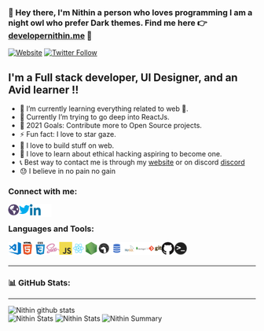 ### 👋 Hey there, I'm Nithin a person who loves programming I am a night owl who prefer Dark themes. Find me here 👉 [developernithin.me][website] 👋

[![Website](https://img.shields.io/website?label=developernithin.me&style=for-the-badge&url=https%3A%2F%2Fdevelopernithin.me)](https://developernithin.me)
[![Twitter Follow](https://img.shields.io/twitter/follow/nithin7557?color=1DA1F2&logo=twitter&style=for-the-badge)](https://twitter.com/intent/follow?original_referer=https%3A%2F%2Fgithub.com%2Fnithin0111&screen_name=nithin7557)

## I'm a Full stack developer, UI Designer, and an Avid learner !!

- 🌱 I’m currently learning everything related to web 🤣.
- 👯 Currently I’m trying to go deep into ReactJs.
- 🥅 2021 Goals: Contribute more to Open Source projects.
- ⚡ Fun fact: I love to star gaze.
- 🌱 I love to build stuff on web.
- 👯 I love to learn about ethical hacking aspiring to become one.
- :telephone_receiver: Best way to contact me is through my [website][website] or on discord [discord][discord]
- :sweat: I believe in no pain no gain


### Connect with me:

[<img align="left" alt="developernithin.com" width="22px" src="https://github.com/Nithin0111/Nithin0111/blob/main/assets/web.svg" />][website]
[<img align="left" alt="nithin | Twitter" width="22px" src="https://github.com/Nithin0111/Nithin0111/blob/main/assets/twitter.svg" />][twitter]
[<img align="left" alt="nithin | LinkedIn" width="22px" src="https://github.com/Nithin0111/Nithin0111/blob/main/assets/linkedin.svg" />][linkedin]
[<img align="left" alt="nithin | Instagram" width="22px" src="https://github.com/Nithin0111/Nithin0111/blob/main/assets/discord.svg" />][discord]

<br />

### Languages and Tools:

<img align="left" alt="Visual Studio Code" width="26px" src="https://raw.githubusercontent.com/github/explore/80688e429a7d4ef2fca1e82350fe8e3517d3494d/topics/visual-studio-code/visual-studio-code.png" />
<img align="left" alt="HTML5" width="26px" src="https://raw.githubusercontent.com/github/explore/80688e429a7d4ef2fca1e82350fe8e3517d3494d/topics/html/html.png" />
<img align="left" alt="CSS3" width="26px" src="https://raw.githubusercontent.com/github/explore/80688e429a7d4ef2fca1e82350fe8e3517d3494d/topics/css/css.png" />
<img align="left" alt="Sass" width="26px" src="https://raw.githubusercontent.com/github/explore/80688e429a7d4ef2fca1e82350fe8e3517d3494d/topics/sass/sass.png" />
<img align="left" alt="JavaScript" width="26px" src="https://raw.githubusercontent.com/github/explore/80688e429a7d4ef2fca1e82350fe8e3517d3494d/topics/javascript/javascript.png" />
<img align="left" alt="React" width="26px" src="https://raw.githubusercontent.com/github/explore/80688e429a7d4ef2fca1e82350fe8e3517d3494d/topics/react/react.png" />
<img align="left" alt="Node.js" width="26px" src="https://raw.githubusercontent.com/github/explore/80688e429a7d4ef2fca1e82350fe8e3517d3494d/topics/nodejs/nodejs.png" />
<img align="left" alt="Deno" width="26px" src="https://raw.githubusercontent.com/github/explore/361e2821e2dea67711cde99c9c40ed357061cf27/topics/deno/deno.png" />
<img align="left" alt="SQL" width="26px" src="https://raw.githubusercontent.com/github/explore/80688e429a7d4ef2fca1e82350fe8e3517d3494d/topics/sql/sql.png" />
<img align="left" alt="MySQL" width="26px" src="https://raw.githubusercontent.com/github/explore/80688e429a7d4ef2fca1e82350fe8e3517d3494d/topics/mysql/mysql.png" />
<img align="left" alt="MongoDB" width="26px" src="https://raw.githubusercontent.com/github/explore/80688e429a7d4ef2fca1e82350fe8e3517d3494d/topics/mongodb/mongodb.png" />
<img align="left" alt="Git" width="26px" src="https://raw.githubusercontent.com/github/explore/80688e429a7d4ef2fca1e82350fe8e3517d3494d/topics/git/git.png" />
<img align="left" alt="GitHub" width="26px" src="https://raw.githubusercontent.com/github/explore/78df643247d429f6cc873026c0622819ad797942/topics/github/github.png" />
<img align="left" alt="Terminal" width="26px" src="https://raw.githubusercontent.com/github/explore/80688e429a7d4ef2fca1e82350fe8e3517d3494d/topics/terminal/terminal.png" />

<br />
<br />

---

### 📊 GitHub Stats:

---

![Nithin github stats](https://github-readme-stats.vercel.app/api?username=nithin0111&theme=radical&show_icons=true&count_private=true)
<br />
![Nithin Stats](https://github-profile-summary-cards.vercel.app/api/cards/repos-per-language?username=nithin0111&theme=monokai)
![Nithin Stats](https://github-profile-summary-cards.vercel.app/api/cards/most-commit-language?username=nithin0111&theme=monokai)
![Nithin Summary](https://github-profile-summary-cards.vercel.app/api/cards/profile-details?username=nithin0111&theme=monokai)

[website]: https://developernithin.me
[twitter]: https://twitter.com/nithin7557
[instagram]: https://instagram.com/harsha0111
[linkedin]: https://www.linkedin.com/in/nithin-harsha-u-165ba4136/
[discord]: https://discordapp.com/users/nithin7557#2871
